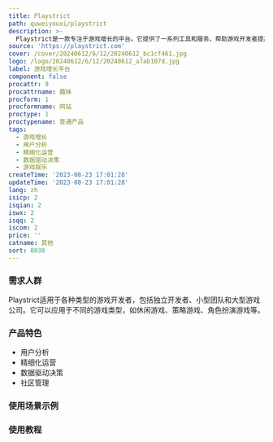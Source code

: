```yaml
---
title: Playstrict
path: quweiyouxi/playstrict
description: >-
  Playstrict是一款专注于游戏增长的平台。它提供了一系列工具和服务，帮助游戏开发者提高用户获取、用户留存和用户变现的能力。通过Playstrict，游戏开发者可以进行用户分析、精细化运营、数据驱动决策、社区管理等，从而实现游戏的持续增长。此外，Playstrict还提供了灵活的定价策略和个性化的定位方案，以满足不同游戏的需求。
source: 'https://playstrict.com'
cover: /cover/20240612/6/12/20240612_bc1cf461.jpg
logo: /logo/20240612/6/12/20240612_a7ab107d.jpg
label: 游戏增长平台
component: false
procattr: 9
procattrname: 趣味
procform: 1
procformname: 网站
proctype: 1
proctypename: 普通产品
tags:
  - 游戏增长
  - 用户分析
  - 精细化运营
  - 数据驱动决策
  - 游戏娱乐
createTime: '2023-08-23 17:01:28'
updateTime: '2023-08-23 17:01:28'
lang: zh
isicp: 2
isqian: 2
iswx: 2
isqq: 2
iscom: 2
price: ''
catname: 其他
sort: 8038
---
```




### 需求人群
Playstrict适用于各种类型的游戏开发者，包括独立开发者、小型团队和大型游戏公司。它可以应用于不同的游戏类型，如休闲游戏、策略游戏、角色扮演游戏等。

### 产品特色
- 用户分析
- 精细化运营
- 数据驱动决策
- 社区管理

### 使用场景示例


### 使用教程


  

